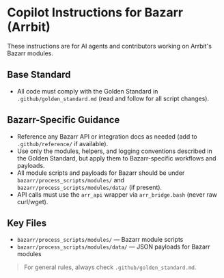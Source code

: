 # Copilot Instructions for Bazarr (Arrbit)

These instructions are for AI agents and contributors working on Arrbit's Bazarr modules.

## Base Standard

- All code must comply with the Golden Standard in `.github/golden_standard.md` (read and follow for all script changes).

## Bazarr-Specific Guidance

- Reference any Bazarr API or integration docs as needed (add to `.github/reference/` if available).
- Use only the modules, helpers, and logging conventions described in the Golden Standard, but apply them to Bazarr-specific workflows and payloads.
- All module scripts and payloads for Bazarr should be under `bazarr/process_scripts/modules/` and `bazarr/process_scripts/modules/data/` (if present).
- API calls must use the `arr_api` wrapper via `arr_bridge.bash` (never raw curl/wget).

## Key Files

- `bazarr/process_scripts/modules/` — Bazarr module scripts
- `bazarr/process_scripts/modules/data/` — JSON payloads for Bazarr modules

> For general rules, always check `.github/golden_standard.md`.
